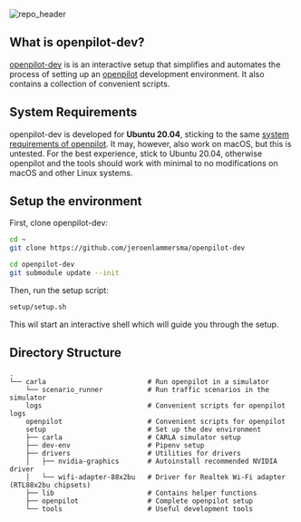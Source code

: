 ![repo_header](https://user-images.githubusercontent.com/33349469/187457910-bd12e99a-7e36-4528-b009-286c1a7d0938.png)


What is openpilot-dev?
------

[openpilot-dev](http://github.com/jeroenlammersma/openpilot-dev) is is an interactive setup that simplifies and automates the process of setting up an [openpilot](http://github.com/commaai/openpilot) development environment. It also contains a collection of convenient scripts.


System Requirements
------

openpilot-dev is developed for **Ubuntu 20.04**, sticking to the same [system requirements of openpilot](https://github.com/commaai/openpilot/tree/master/tools#system-requirements). It may, however, also work on macOS, but this is untested. For the best experience, stick to Ubuntu 20.04, otherwise openpilot and the tools should work with minimal to no modifications on macOS and other Linux systems.


Setup the environment
------

First, clone openpilot-dev:
``` bash
cd ~
git clone https://github.com/jeroenlammersma/openpilot-dev

cd openpilot-dev
git submodule update --init
```

Then, run the setup script:

``` bash
setup/setup.sh
```

This wil start an interactive shell which will guide you through the setup.


Directory Structure
------
    .
    └── carla                         # Run openpilot in a simulator
        └── scenario_runner           # Run traffic scenarios in the simulator
        logs                          # Convenient scripts for openpilot logs
        openpilot                     # Convenient scripts for openpilot
        setup                         # Set up the dev environment
        ├── carla                     # CARLA simulator setup
        ├── dev-env                   # Pipenv setup
        ├── drivers                   # Utilities for drivers
        │   ├── nvidia-graphics       # Autoinstall recommended NVIDIA driver
        │   └── wifi-adapter-88x2bu   # Driver for Realtek Wi-Fi adapter (RTL88x2bu chipsets)
        ├── lib                       # Contains helper functions
        ├── openpilot                 # Complete openpilot setup
        └── tools                     # Useful development tools
